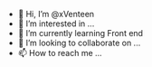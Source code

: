 - 👋 Hi, I’m @xVenteen
- 👀 I’m interested in ...
- 🌱 I’m currently learning Front end
- 💞️ I’m looking to collaborate on ...
- 📫 How to reach me ...

<!---
xVenteen/xVenteen is a ✨ special ✨ repository because its `README.md` (this file) appears on your GitHub profile.
You can click the Preview link to take a look at your changes.
--->
